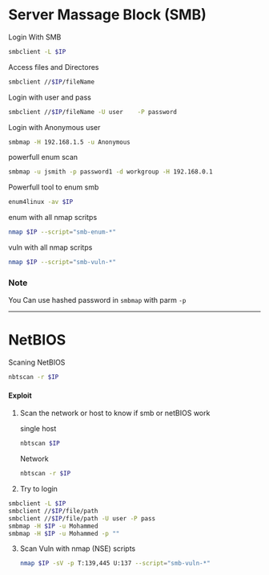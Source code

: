 # Server Massage Block (SMB)

Login With SMB

```bash
smbclient -L $IP
```

Access files and Directores

```bash
smbclient //$IP/fileName
```

Login with user and pass

```bash
smbclient //$IP/fileName -U user    -P password
```

Login with Anonymous user

```bash
smbmap -H 192.168.1.5 -u Anonymous 
```

powerfull enum scan

```bash
smbmap -u jsmith -p password1 -d workgroup -H 192.168.0.1
```

Powerfull tool to enum smb

```bash
enum4linux -av $IP
```

enum with all nmap scritps

```bash
nmap $IP --script="smb-enum-*"
```

vuln with all nmap scritps

```bash
nmap $IP --script="smb-vuln-*"
```

### Note

You Can use hashed password in `smbmap` with parm `-p`

---

# NetBIOS

Scaning NetBIOS

```bash
nbtscan -r $IP
```

#### Exploit

1. Scan the network or host to know if smb or netBIOS work
   
   single host
   
   ```bash
   nbtscan $IP
   ```
   
   Network
   
   ```bash
   nbtscan -r $IP
   ```

2. Try to login

```bash
smbclient -L $IP
smbclient //$IP/file/path
smbclient //$IP/file/path -U user -P pass
smbmap -H $IP -u Mohammed
smbmap -H $IP -u Mohammed -p ""
```

3. Scan Vuln with nmap (NSE) scripts 
   
   ```bash
   nmap $IP -sV -p T:139,445 U:137 --script="smb-vuln-*"
   ```

